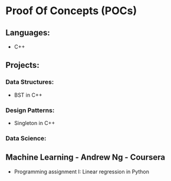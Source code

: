 # Proof Of Concepts (POCs)

## Languages:
- C++

## Projects:

### Data Structures:
- BST in C++

### Design Patterns:
- Singleton in C++

### Data Science:

## Machine Learning - Andrew Ng - Coursera
- Programming assignment I: Linear regression in Python